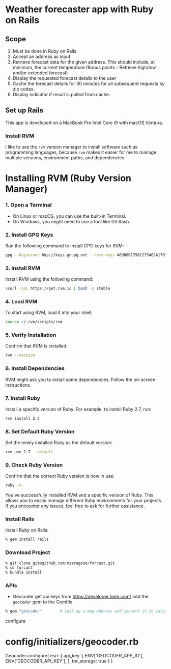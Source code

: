 # Weather forecaster app with Ruby on Rails 


## Scope

1. Must be done in Ruby on Rails
2. Accept an address as input
3. Retrieve forecast data for the given address. This should include, at minimum, the current temperature (Bonus points - Retrieve high/low and/or extended forecast)
4. Display the requested forecast details to the user
5. Cache the forecast details for 30 minutes for all subsequent requests by zip codes.
6. Display indicator if result is pulled from cache.

## Set up Rails

This app is developed on a MacBook Pro Intel Core i9  with macOS Ventura.

### Install RVM

I like to use the `rvm` version manager to install software such as programming languages, because `rvm` makes it easier for me to manage multiple versions, environment paths, and dependencies.

# Installing RVM (Ruby Version Manager)

### 1. Open a Terminal
   - On Linux or macOS, you can use the built-in Terminal.
   - On Windows, you might need to use a tool like Git Bash.

### 2. Install GPG Keys
   Run the following command to install GPG keys for RVM:
   ```bash
   gpg --keyserver hkp://keys.gnupg.net --recv-keys 409B6B1796C275462A1703113804BB82D39DC0E3 7D2BAF1CF37B13E2069D6956105BD0E739499BDB
   ```

### 3. Install RVM
   Install RVM using the following command:
   ```bash
   \curl -sSL https://get.rvm.io | bash -s stable
   ```

### 4. Load RVM
   To start using RVM, load it into your shell:
   ```bash
   source ~/.rvm/scripts/rvm
   ```

### 5. Verify Installation
   Confirm that RVM is installed:
   ```bash
   rvm --version
   ```

### 6. Install Dependencies
   RVM might ask you to install some dependencies. Follow the on-screen instructions.

### 7. Install Ruby
   Install a specific version of Ruby. For example, to install Ruby 2.7, run:
   ```bash
   rvm install 2.7
   ```

### 8. Set Default Ruby Version
   Set the newly installed Ruby as the default version:
   ```bash
   rvm use 2.7 --default
   ```

### 9. Check Ruby Version
   Confirm that the correct Ruby version is now in use:
   ```bash
   ruby -v
   ```

You've successfully installed RVM and a specific version of Ruby. This allows you to easily manage different Ruby environments for your projects. If you encounter any issues, feel free to ask for further assistance.

### Install Rails

Install Ruby on Rails:

```sh
% gem install rails
```

### Download Project
```sh
% git clone git@github.com:mzaragoza/forcast.git
% cd forcast
% bundle install
```


### APIs 
* Geocoder
get api keys from https://developer.here.com/
add the `geocoder` gem to the Gemfile
```sh
% gem "geocoder"        # Look up a map address and convert it to latitude, longitude, etc.
```
configure
# config/initializers/geocoder.rb
Geocoder.configure(
    esri: {
        api_key: [
            ENV['GEOCODER_APP_ID'],
            ENV['GEOCODER_API_KEY'],
        ],
        for_storage: true
    }
)



